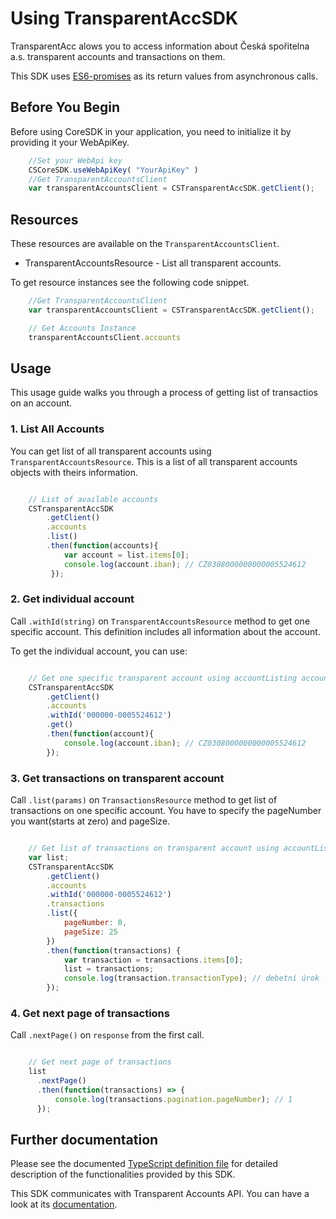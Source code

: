 # Using TransparentAccSDK
TransparentAcc alows you to access information about Česká spořitelna a.s. transparent accounts and transactions on them.

This SDK uses [ES6-promises](https://developer.mozilla.org/en-US/docs/Web/JavaScript/Reference/Global_Objects/Promise) as its return values from asynchronous calls.

## Before You Begin

Before using CoreSDK in your application, you need to initialize it by providing it your WebApiKey.

```javascript
    //Set your WebApi key
    CSCoreSDK.useWebApiKey( "YourApiKey" )
    //Get TransparentAccountsClient
    var transparentAccountsClient = CSTransparentAccSDK.getClient();
```

## Resources
These resources are available on the `TransparentAccountsClient`.

- TransparentAccountsResource - List all transparent accounts.

To get resource instances see the following code snippet.

```javascript
    //Get TransparentAccountsClient
    var transparentAccountsClient = CSTransparentAccSDK.getClient();

    // Get Accounts Instance
    transparentAccountsClient.accounts
```
## Usage
This usage guide walks you through a process of getting list of transactios on an account.

### 1. List All Accounts

You can get list of all transparent accounts using `TransparentAccountsResource`. This is a list of all transparent accounts objects with theirs information.


```javascript

    // List of available accounts
    CSTransparentAccSDK
        .getClient()
        .accounts
        .list()
        .then(function(accounts){
            var account = list.items[0];
            console.log(account.iban); // CZ0308000000000005524612
         });

```

### 2. Get individual account

Call `.withId(string)` on `TransparentAccountsResource` method to get one specific account. This definition includes all information about the account.

To get the individual account, you can use:

```javascript

    // Get one specific transparent account using accountListing accountNumber.
    CSTransparentAccSDK
        .getClient()
        .accounts
        .withId('000000-0005524612')
        .get()
        .then(function(account){
            console.log(account.iban); // CZ0308000000000005524612
        });

```

### 3. Get transactions on transparent account

Call `.list(params)` on `TransactionsResource` method to get list of transactions on one specific account. You have to specify the pageNumber you want(starts at zero) and pageSize.
```javascript

    // Get list of transactions on transparent account using accountListing accountNumber.
    var list;
    CSTransparentAccSDK
        .getClient()
        .accounts
        .withId('000000-0005524612')
        .transactions
        .list({
            pageNumber: 0,
            pageSize: 25
        })
        .then(function(transactions) {
            var transaction = transactions.items[0];
            list = transactions;
            console.log(transaction.transactionType); // debetní úrok
        });

```

### 4. Get next page of transactions

Call `.nextPage()` on `response` from the first call.
```javascript

    // Get next page of transactions
    list
      .nextPage()
      .then(function(transactions) => {
          console.log(transactions.pagination.pageNumber); // 1
      });
```



## Further documentation
Please see the documented [TypeScript definition file](../dist/cs-transparent-acc-sdk.sfx.d.ts) for detailed description of the functionalities provided by this SDK.

This SDK communicates with Transparent Accounts API. You can have a look at its [documentation](http://docs.ext0csastransparentaccounts.apiary.io/).
